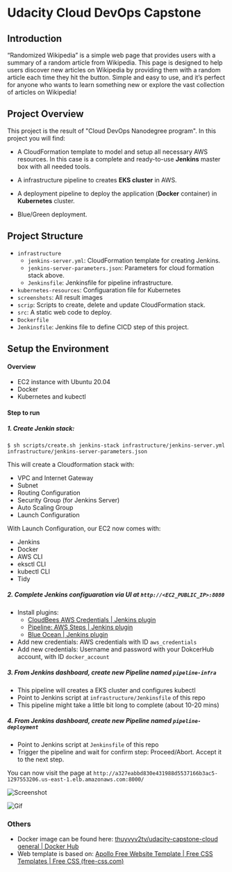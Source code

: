 # Udacity Cloud DevOps Capstone

  

## Introduction

“Randomized Wikipedia” is a simple web page that provides users with a summary of a random article from Wikipedia. This page is designed to help users discover new articles on Wikipedia by providing them with a random article each time they hit the button. Simple and easy to use, and it’s perfect for anyone who wants to learn something new or explore the vast collection of articles on Wikipedia!

  

## Project Overview

This project is the result of "Cloud DevOps Nanodegree program". In this project you will find:

* A CloudFormation template to model and setup all necessary AWS resources. In this case is a complete and ready-to-use **Jenkins** master box with all needed tools.

* A infrastructure pipeline to creates **EKS cluster** in AWS.

* A deployment pipeline to deploy the application (**Docker** container) in **Kubernetes** cluster.

* Blue/Green deployment.  

## Project Structure
* `infrastructure`
	- `jenkins-server.yml`: CloudFormation template for creating Jenkins.
	- `jenkins-server-parameters.json`: Parameters for cloud formation stack above.
	- `Jenkinsfile`: Jenkinsfile for pipeline infrastructure.
* `kubernetes-resources`: Configuaration file for Kubernetes
* `screenshots`: All result images
* `scrip`: Scripts to create, delete and update CloudFormation stack.
* `src`: A static web code to deploy.
* `Dockerfile`
* `Jenkinsfile`: Jenkins file to define CICD step of this project.

   
## Setup the Environment
 
#### Overview

* EC2 instance with Ubuntu 20.04
* Docker
* Kubernetes and kubectl

#### Step to run
##### 1. Create Jenkin stack:

```$ sh scripts/create.sh jenkins-stack infrastructure/jenkins-server.yml infrastructure/jenkins-server-parameters.json```

This will create a Cloudformation stack with:
- VPC and Internet Gateway
- Subnet
- Routing Configuration
- Security Group (for Jenkins Server)
- Auto Scaling Group
- Launch Configuration

With Launch Configuration, our EC2 now comes with:
-   Jenkins
-   Docker
-   AWS CLI
-   eksctl CLI
-   kubectl CLI
-   Tidy

##### 2. Complete Jenkins configuaration via UI at `http://<EC2_PUBLIC_IP>:8080`
- Install plugins: 
	- [CloudBees AWS Credentials | Jenkins plugin](https://plugins.jenkins.io/aws-credentials/)
	- [Pipeline: AWS Steps | Jenkins plugin](https://plugins.jenkins.io/pipeline-aws/)
	- [Blue Ocean | Jenkins plugin](https://plugins.jenkins.io/blueocean/)
- Add new credentials: AWS credentials with ID `aws_credentials`
- Add new credentials: Username and password with your DokcerHub account, with ID `docker_account`

##### 3. From Jenkins dashboard, create new Pipeline named `pipeline-infra`
- This pipeline will creates a EKS cluster and configures kubectl
- Point to Jenkins script at `infrastructure/Jenkinsfile` of this repo
- This pipeline might take a little bit long to complete (about 10-20 mins)

##### 4. From Jenkins dashboard, create new Pipeline named `pipeline-deployment`
- Point to Jenkins script at `Jenkinsfile` of this repo
- Trigger the pipeline and wait for confirm step: Proceed/Abort. Accept it to the next step.

You can now visit the page at `http://a327eabbd830e431988d5537166b3ac5-1297553206.us-east-1.elb.amazonaws.com:8000/`

![Screenshot](./screenshots/result-8-application.png)

![Gif](https://media.giphy.com/media/v1.Y2lkPTc5MGI3NjExZGU0MDFhOWQ5NjNkYjJkZDU3NTMwZTk0NWE0NGVhM2NmZjg0YThjZiZlcD12MV9pbnRlcm5hbF9naWZzX2dpZklkJmN0PWc/G8sdIQ3Tcqv4WAAXaG/giphy.gif)
### Others
- Docker image can be found here: [thuyvyv2tv/udacity-capstone-cloud general | Docker Hub](https://hub.docker.com/repository/docker/thuyvyv2tv/udacity-capstone-cloud/general)
- Web template is based on: [Apollo Free Website Template | Free CSS Templates | Free CSS (free-css.com)](https://www.free-css.com/free-css-templates/page289/apollo)